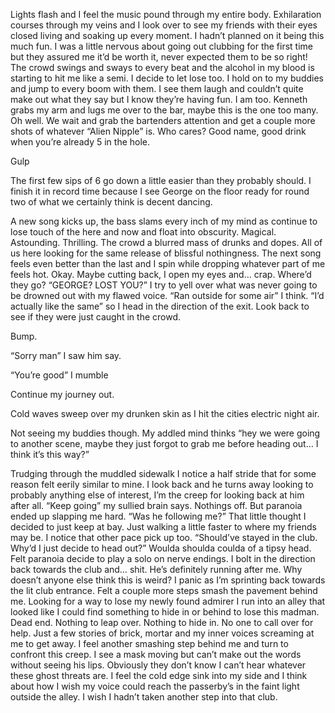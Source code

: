 

  Lights flash and I feel the music pound through my entire body. Exhilaration courses through my veins and I look over to see my friends with their eyes closed living and soaking up every moment. I hadn’t planned on it being this much fun. 
 I was a little nervous about going out clubbing for the first time but they assured me it’d be worth it, never expected them to be so right! 
  The crowd swings and sways to every beat and the alcohol in my blood is starting to hit me like a semi. I decide to let lose too. I hold on to my buddies and jump to every boom with them. I see them laugh and couldn’t quite make out what they say but I know they’re having fun. I am too. Kenneth grabs my arm and lugs me over to the bar, maybe this is the one too many. Oh well. We wait and grab the bartenders attention and get a couple more shots of whatever “Alien Nipple” is. Who cares? Good name, good drink when you’re already 5 in the hole. 

Gulp 

The first few sips of 6 go down a little easier than they probably should. I finish it in record time because I see George on the floor ready for round two of what we certainly think is decent dancing. 

A new song kicks up, the bass slams every inch of my mind as continue to lose touch of the here and now and float into obscurity. 
Magical. Astounding. Thrilling. The crowd a blurred mass of drunks and dopes. All of us here looking for the same release of blissful nothingness. The next song feels even better than the last and I spin while dropping whatever part of me feels hot. Okay. Maybe cutting back, I open my eyes and… crap. Where’d they go? “GEORGE? LOST YOU?” I try to yell over what was never going to be drowned out with my flawed voice. “Ran outside for some air” I think. “I’d actually like the same” so I head in the direction of the exit. Look back to see if they were just caught in the crowd. 

Bump. 

“Sorry man” I saw him say. 

“You’re good” I mumble 

Continue my journey out. 

Cold waves sweep over my drunken skin as I hit the cities electric night air. 

Not seeing my buddies though. My addled mind thinks “hey we were going to another scene, maybe they just forgot to grab me before heading out… I think it’s this way?” 

Trudging through the muddled sidewalk I notice a half stride that for some reason felt eerily similar to mine. I look back and he turns away looking to probably anything else of interest, I’m the creep for looking back at him after all. “Keep going” my sullied brain says. Nothings off. But paranoia ended up slapping me hard. “Was he following me?” That little thought I decided to just keep at bay. Just walking a little faster to where my friends may be. I notice that other pace pick up too. “Should’ve stayed in the club. Why’d I just decide to head out?” Woulda shoulda coulda of a tipsy head. Felt paranoia decide to play a solo on nerve endings. I bolt in the direction back towards the club and… shit. He’s definitely running after me. Why doesn’t anyone else think this is weird? I panic as I’m sprinting back towards the lit club entrance. Felt a couple more steps smash the pavement behind me. Looking for a way to lose my newly found admirer I run into an alley that looked like I could find something to hide in or behind to lose this madman. Dead end. Nothing to leap over. Nothing to hide in. No one to call over for help. Just a few stories of brick, mortar and my inner voices screaming at me to get away. I feel another smashing step behind me and turn to confront this creep. I see a mask moving but can’t make out the words without seeing his lips. Obviously they don’t know I can’t hear whatever these ghost threats are. I feel the cold edge sink into my side and I think about how I wish my voice could reach the passerby’s in the faint light outside the alley. I wish I hadn’t taken another step into that club.